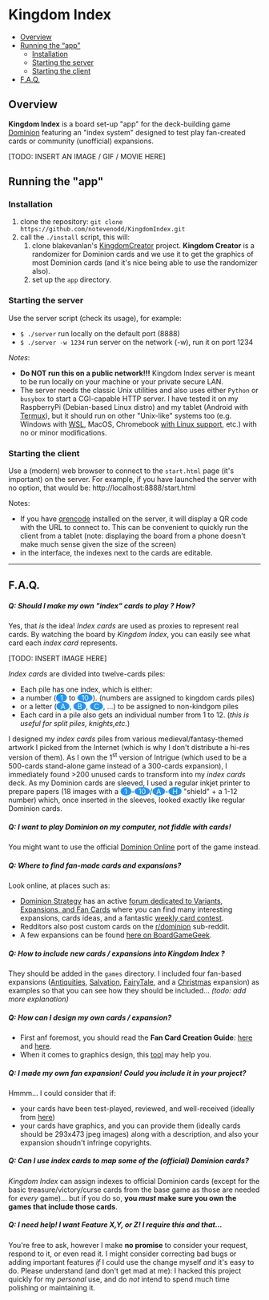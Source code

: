 # Kingdom Index

* [Overview](#overview)
* [Running the “app”](#running-the-app)
   * [Installation](#installation)
   * [Starting the server](#starting-the-server)
   * [Starting the client](#starting-the-client)
* [F.A.Q.](#faq)


## Overview

**Kingdom Index** is a board set-up "app" for the deck-building game [Dominion](https://en.wikipedia.org/wiki/Dominion_%28card_game%29) featuring an "index system" designed to test play fan-created cards or community (unofficial) expansions.

[TODO: INSERT AN  IMAGE / GIF / MOVIE  HERE]

## Running the "app"

### Installation

1. clone the repository: `git clone https://github.com/notevenodd/KingdomIndex.git`
2. call the `./install` script, this will:
   1. clone blakevanlan's [KingdomCreator](https://github.com/blakevanlan/KingdomCreator "KingdomCreator") project. **Kingdom Creator** is a randomizer for Dominion cards and we use it to get the graphics of most Dominion cards (and it's nice being able to use the randomizer also).
   2. set up the `app` directory.

### Starting the server

Use the server script (check its usage), for example:
* `$ ./server` run locally on the default port (8888)
* `$ ./server -w 1234` run server on the network (-w), run it on port 1234

*Notes*:
* **Do NOT run this on a public network!!!** Kingdom Index server is meant to be run locally on your machine or your private secure LAN.
* The server needs the classic Unix utilities and also uses either `Python` or `busybox` to start a CGI-capable HTTP server. I have tested it on my RaspberryPi (Debian-based Linux distro) and my tablet (Android with [Termux](https://termux.com/ "Termux")), but it should run on other "Unix-like" systems too (e.g. Windows with [WSL](https://docs.microsoft.com/en-us/windows/wsl/ "WSL"), MacOS, Chromebook [with Linux support](https://support.google.com/chromebook/answer/9145439?hl=en), etc.) with no or minor modifications.

### Starting the client

Use a (modern) web browser to connect to the `start.html` page (it's important) on the server.
For example, if you have launched the server with no option, that would be: http://localhost:8888/start.html

Notes:
* If you have [qrencode](https://fukuchi.org/works/qrencode/) installed on the server, it will display a QR code with the URL to connect to. This can be convenient to quickly run the client from a tablet (note: displaying the board from a phone doesn't make much sense given the size of the screen)
* in the interface, the indexes next to the cards are editable.

---

## F.A.Q.

##### Q: Should I make my own "*index*" cards to play ? How?

Yes, that *is* the idea! *Index cards* are used as proxies to represent real cards. By watching the board by *Kingdom Index*, you can easily see what card each *index card* represents.

[TODO: INSERT IMAGE HERE]


*Index cards* are divided into twelve-cards piles:
* Each pile has one index, which is either:
 * a number (<span style="background-color:#2196F3;color:#fff;display:inline-block;padding-left:8px;padding-right:8px;text-align:center;border-radius:50%">1</span> to <span style="background-color:#2196F3;color:#fff;display:inline-block;padding-left:8px;padding-right:8px;text-align:center;border-radius:50%">10</span>). (numbers are assigned to kingdom cards piles)
 * or a letter (<span style="background-color:#2196F3;color:#fff;display:inline-block;padding-left:8px;padding-right:8px;text-align:center;border-radius:50%">A</span>, <span style="background-color:#2196F3;color:#fff;display:inline-block;padding-left:8px;padding-right:8px;text-align:center;border-radius:50%">B</span>, <span style="background-color:#2196F3;color:#fff;display:inline-block;padding-left:8px;padding-right:8px;text-align:center;border-radius:50%">C</span>, ...) to be assigned to non-kindgom piles
* Each card in a pile also gets an individual number from 1 to 12. (*this is useful for split piles, knights,etc.*)

I designed my *index cards* piles from various medieval/fantasy-themed artwork I picked from the Internet (which is why I don't distribute a hi-res version of them). As I own the 1<sup>st</sup> version of Intrigue (which used to be a 500-cards stand-alone game instead of a 300-cards expansion), I immediately found >200 unused cards to transform into my *index cards* deck. As my Dominion cards are sleeved, I used a regular inkjet printer to prepare papers (18 images with a <span style="background-color:#2196F3;color:#fff;display:inline-block;padding-left:8px;padding-right:8px;text-align:center;border-radius:50%">1</span>-<span style="background-color:#2196F3;color:#fff;display:inline-block;padding-left:8px;padding-right:8px;text-align:center;border-radius:50%">10</span>/<span style="background-color:#2196F3;color:#fff;display:inline-block;padding-left:8px;padding-right:8px;text-align:center;border-radius:50%">A</span>-<span style="background-color:#2196F3;color:#fff;display:inline-block;padding-left:8px;padding-right:8px;text-align:center;border-radius:50%">H</span> "shield" + a 1-12 number) which, once inserted in the sleeves, looked exactly like regular Dominion cards.


##### Q: I want to play Dominion on my computer, not fiddle with cards!

You might want to use the official [Dominion Online](https://www.dominion.games/) port of the game instead.

##### Q: Where to find fan-made cards and expansions?

Look online, at places such as:

* [Dominion Strategy](https://dominionstrategy.com/ "Dominion Strategy") has an active [forum dedicated to Variants, Expansions, and Fan Cards](http://forum.dominionstrategy.com/index.php?board=11.0 "a great forum dedicated to Variants and Fan Cards") where you can find many interesting expansions, cards ideas, and a fantastic [weekly card contest](http://forum.dominionstrategy.com/index.php?topic=18987.0 "weekly card contest").
* Redditors also post custom cards on the [r/dominion](https://old.reddit.com/r/dominion/ "r/dominion") sub-reddit.
* A few expansions can be found [here on BoardGameGeek](https://www.boardgamegeek.com/boardgame/36218/dominion/expansions "here on BoardGameGeek").

##### Q: How to include new cards / expansions into Kingdom Index ?

They should be added in the `games` directory. I included four fan-based expansions ([Antiquities](https://drive.google.com/drive/folders/19r-veyGWQOBQpYZGGdAZpN9A0PNaqvkW), [Salvation](https://boardgamegeek.com/boardgame/80435/salvation-fan-expansion-dominion), [FairyTale](https://boardgamegeek.com/boardgameexpansion/68281/fairy-tale-fan-expansion-dominion), and a [Christmas](https://reddit.com/r/dominion/comments/a6jauy/a_very_dominion_christmas) expansion) as examples so that you can see how they should be included... *(todo: add more explanation)*

##### Q: How can I **design** my own cards / expansion?

* First anf foremost, you should read the **Fan Card Creation Guide**: [here](http://forum.dominionstrategy.com/index.php?topic=20045.0) and [here](http://wiki.dominionstrategy.com/index.php/Fan_Card_Creation_Guide).
* When it comes to graphics design, this [tool](https://shardofhonor.github.io/dominion-card-generator/index.html "tool") may help you.

##### Q: I made my own fan expansion! Could you include it in your project?

Hmmm... I could consider that if:
* your cards have been test-played, reviewed, and well-received (ideally from [here](http://forum.dominionstrategy.com/index.php?board=11.0))
* your cards have graphics, and you can provide them (ideally cards should be 293x473 jpeg images) along with a description, and also your expansion shoudn't infringe copyrights.


##### Q: Can I use *index cards* to map some of the (official) Dominion cards?

*Kingdom Index* can assign indexes to official Dominion cards (except for the basic treasure/victory/curse cards from the base game as those are needed for *every* game)... but if you do so, **you *must* make sure you own the games that include those cards**.

##### Q: I need help! I want Feature X,Y, or Z! I require this and that... 

You're free to ask, however I make **no promise** to consider your request, respond to it, or even read it. I might consider correcting bad bugs or adding important features *if* I could use the change myself *and* it's easy to do. Please understand (and don't get mad at me): I hacked this project quickly for my *personal* use, and do *not* intend to spend much time polishing or maintaining it.
